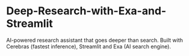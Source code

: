 # Deep-Research-with-Exa-and-Streamlit
AI-powered research assistant that goes deeper than search. Built with Cerebras (fastest inference), Streamlit and Exa (AI search engine).

